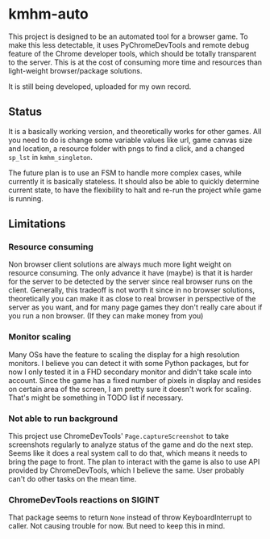 # kmhm-auto
This project is designed to be an automated tool for a browser game. 
To make this less detectable, it uses PyChromeDevTools and remote debug feature of the Chrome developer tools, 
which should be totally transparent to the server. 
This is at the cost of consuming more time and resources than light-weight browser/package solutions.

It is still being developed, uploaded for my own record.

## Status
It is a basically working version, and theoretically works for other games. All you need to do is change some 
variable values like url, game canvas size and location, a resource folder with pngs to find a click, and a 
changed `sp_lst` in `kmhm_singleton`.

The future plan is to use an FSM to handle more complex cases, while currently it is basically stateless.
It should also be able to quickly determine current state, to have the flexibility to halt and re-run the 
project while game is running.

## Limitations

### Resource consuming
Non browser client solutions are always much more light weight on resource consuming. 
The only advance it have (maybe) is that it is harder for the server to be detected by the
server since real browser runs on the client. 
Generally, this tradeoff is not worth it since in no browser solutions, theoretically
you can make it as close to real browser in perspective of the server as you want, and for many page games
they don't really care about if you run a non browser. (If they can make money from you)

### Monitor scaling
Many OSs have the feature to scaling the display for a high resolution monitors. I believe you can detect it with
some Python packages, but for now I only tested it in a FHD secondary monitor and didn't take scale into account. 
Since the game has a fixed number of pixels in display and resides on certain area of the screen, I am pretty sure
it doesn't work for scaling. That's might be something in TODO list if necessary.

### Not able to run background
This project use ChromeDevTools' `Page.captureScreenshot` to take screenshots regularly to
analyze status of the game and do the next step. Seems like it does a real system call to do that,
which means it needs to bring the page to front. The plan to interact with the game is also to use API
provided by ChromeDevTools, which I believe the same. User probably can't do other tasks on the mean time.

### ChromeDevTools reactions on SIGINT
That package seems to return `None` instead of throw KeyboardInterrupt to caller. Not causing trouble for now. 
But need to keep this in mind.
